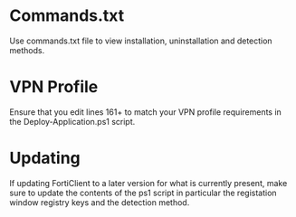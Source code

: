 # Commands.txt

Use commands.txt file to view installation, uninstallation and detection methods.

# VPN Profile

Ensure that you edit lines 161+ to match your VPN profile requirements in the Deploy-Application.ps1 script.

# Updating

If updating FortiClient to a later version for what is currently present, make sure to update the contents of the ps1 script in particular the registation window registry keys and the detection method.
